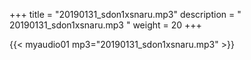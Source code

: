 +++
title = "20190131_sdon1xsnaru.mp3"
description = " 20190131_sdon1xsnaru.mp3 "
weight = 20
+++

{{< myaudio01 mp3="20190131_sdon1xsnaru.mp3" >}}

